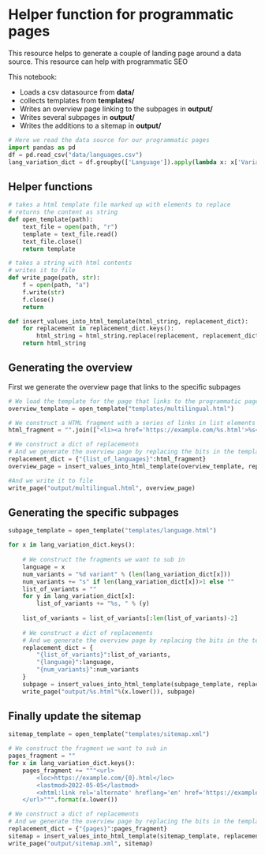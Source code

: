 # Helper function for programmatic pages
This resource helps to generate a couple of landing page around a data source. This resource can help with programmatic SEO

This notebook:
 - Loads a csv datasource from **data/**
 - collects templates from **templates/**
 - Writes an overview page linking to the subpages in **output/**
 - Writes several subpages in **output/**
 - Writes the additions to a sitemap in **output/**


```python
# Here we read the data source for our programmatic pages
import pandas as pd
df = pd.read_csv("data/languages.csv")
lang_variation_dict = df.groupby(['Language']).apply(lambda x: x['Variation'].tolist()).to_dict()
```

## Helper functions


```python
# takes a html template file marked up with elements to replace
# returns the content as string
def open_template(path):
    text_file = open(path, "r")
    template = text_file.read()
    text_file.close()
    return template

# takes a string with html contents
# writes it to file
def write_page(path, str):
    f = open(path, "a")
    f.write(str)
    f.close()   
    return

def insert_values_into_html_template(html_string, replacement_dict):
    for replacement in replacement_dict.keys():
        html_string = html_string.replace(replacement, replacement_dict[replacement])
    return html_string
```

## Generating the overview
First we generate the overview page that links to the specific subpages


```python
# We load the template for the page that links to the programmatic pages
overview_template = open_template("templates/multilingual.html")

# We construct a HTML fragment with a series of links in list elements
html_fragment = "".join(["<li><a href='https://example.com/%s.html'>%s</a></li>" % (x.lower(), x) for x in lang_variation_dict.keys()])

# We construct a dict of replacements
# And we generate the overview page by replacing the bits in the template
replacement_dict = {"{list_of_languages}":html_fragment}   
overview_page = insert_values_into_html_template(overview_template, replacement_dict)

#And we write it to file
write_page("output/multilingual.html", overview_page)
```

## Generating the specific subpages


```python
subpage_template = open_template("templates/language.html")

for x in lang_variation_dict.keys():
    
    # We construct the fragments we want to sub in
    language = x
    num_variants = "%d variant" % (len(lang_variation_dict[x]))
    num_variants += "s" if len(lang_variation_dict[x])>1 else ""
    list_of_variants = ""
    for y in lang_variation_dict[x]:
        list_of_variants += "%s, " % (y)
    
    list_of_variants = list_of_variants[:len(list_of_variants)-2]                    
    
    # We construct a dict of replacements
    # And we generate the overview page by replacing the bits in the template
    replacement_dict = {
        "{list_of_variants}":list_of_variants,
        "{language}":language,
        "{num_variants}":num_variants
    }   
    subpage = insert_values_into_html_template(subpage_template, replacement_dict)
    write_page("output/%s.html"%(x.lower()), subpage)
```

## Finally update the sitemap


```python
sitemap_template = open_template("templates/sitemap.xml")

# We construct the fragment we want to sub in
pages_fragment = ""
for x in lang_variation_dict.keys():
    pages_fragment += """<url>
        <loc>https://example.com/{0}.html</loc>
        <lastmod>2022-05-05</lastmod>
        <xhtml:link rel='alternate' hreflang='en' href='https://example.com/{0}.html'/>
    </url>""".format(x.lower())

# We construct a dict of replacements
# And we generate the overview page by replacing the bits in the template
replacement_dict = {"{pages}":pages_fragment}   
sitemap = insert_values_into_html_template(sitemap_template, replacement_dict)
write_page("output/sitemap.xml", sitemap)
```


```python

```


```python

```
